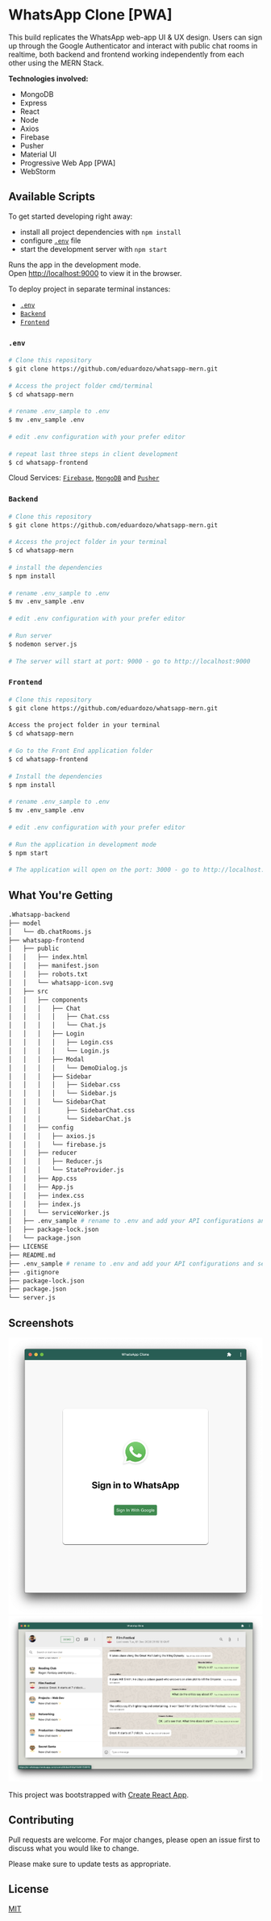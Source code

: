 # WhatsApp Clone [PWA]
This build replicates the WhatsApp web-app UI & UX design. Users can sign up through the Google Authenticator and 
interact with public chat rooms in realtime, both backend and frontend working independently from each other using 
the MERN Stack.

**Technologies involved:**
- MongoDB
- Express
- React
- Node
- Axios
- Firebase
- Pusher
- Material UI
- Progressive Web App [PWA]
- WebStorm


## Available Scripts
To get started developing right away:

* install all project dependencies with `npm install`
* configure [`.env`](#env) file
* start the development server with `npm start`

Runs the app in the development mode.<br />
Open [http://localhost:9000](http://localhost:9000) to view it in the browser.


To deploy project in separate terminal instances:
* [`.env`](#env)
* [`Backend`](#Backend)
* [`Frontend`](#Frontend)

### `.env`
```bash
# Clone this repository
$ git clone https://github.com/eduardozo/whatsapp-mern.git

# Access the project folder cmd/terminal
$ cd whatsapp-mern

# rename .env_sample to .env
$ mv .env_sample .env

# edit .env configuration with your prefer editor

# repeat last three steps in client development
$ cd whatsapp-frontend
```
Cloud Services:
[`Firebase`](https://console.firebase.google.com/),
[`MongoDB`](https://cloud.mongodb.com/) and
[`Pusher`](https://dashboard.pusher.com/)

### `Backend`
```bash
# Clone this repository
$ git clone https://github.com/eduardozo/whatsapp-mern.git

# Access the project folder in your terminal
$ cd whatsapp-mern

# install the dependencies
$ npm install

# rename .env_sample to .env
$ mv .env_sample .env

# edit .env configuration with your prefer editor

# Run server
$ nodemon server.js

# The server will start at port: 9000 - go to http://localhost:9000
```

### `Frontend`
```bash
# Clone this repository
$ git clone https://github.com/eduardozo/whatsapp-mern.git

Access the project folder in your terminal
$ cd whatsapp-mern

# Go to the Front End application folder
$ cd whatsapp-frontend

# Install the dependencies
$ npm install

# rename .env_sample to .env
$ mv .env_sample .env

# edit .env configuration with your prefer editor

# Run the application in development mode
$ npm start

# The application will open on the port: 3000 - go to http://localhost:3000
```

## What You're Getting
```bash
.Whatsapp-backend
├── model
│   └── db.chatRooms.js
├── whatsapp-frontend
│   ├── public
│   │   ├── index.html
│   │   ├── manifest.json
│   │   ├── robots.txt
│   │   └── whatsapp-icon.svg
│   ├── src
│   │   ├── components
│   │   │   ├── Chat
│   │   │   │   ├── Chat.css
│   │   │   │   └── Chat.js
│   │   │   ├── Login
│   │   │   │   ├── Login.css
│   │   │   │   └── Login.js
│   │   │   ├── Modal
│   │   │   │   └── DemoDialog.js
│   │   │   ├── Sidebar
│   │   │   │   ├── Sidebar.css
│   │   │   │   └── Sidebar.js
│   │   │   └── SidebarChat
│   │   │       ├── SidebarChat.css
│   │   │       └── SidebarChat.js
│   │   ├── config
│   │   │   ├── axios.js
│   │   │   └── firebase.js
│   │   ├── reducer
│   │   │   ├── Reducer.js
│   │   │   └── StateProvider.js
│   │   ├── App.css
│   │   ├── App.js
│   │   ├── index.css
│   │   ├── index.js
│   │   └── serviceWorker.js
│   ├── .env_sample # rename to .env and add your API configurations and secrets.
│   ├── package-lock.json
│   └── package.json
├── LICENSE
├── README.md
├── .env_sample # rename to .env and add your API configurations and secrets.
├── .gitignore
├── package-lock.json
├── package.json
└── server.js
```

## Screenshots
![whatsapp login](https://raw.githubusercontent.com/eduardozo/img/master/whatsapp-mern/whatsapp-pwa-desktop-login.png)
![whatsapp desktop](https://raw.githubusercontent.com/eduardozo/img/master/whatsapp-mern/whatsapp-pwa-desktop.png)

This project was bootstrapped with [Create React App](https://github.com/facebook/create-react-app).

## Contributing
Pull requests are welcome. For major changes, please open an issue first to discuss what you would like to change.

Please make sure to update tests as appropriate.

## License
[MIT](LICENSE)
